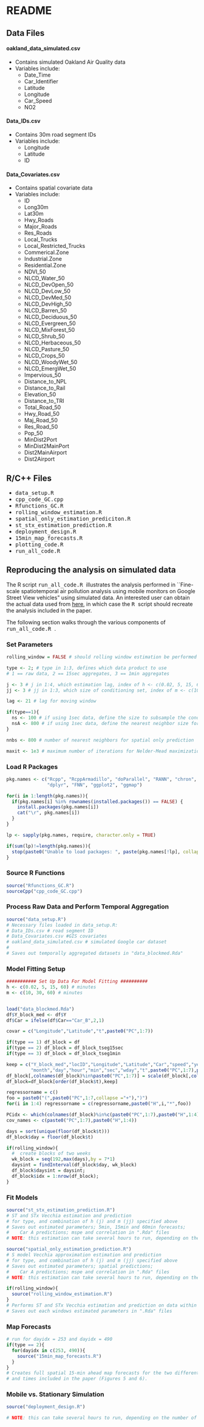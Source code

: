 README
================

Data Files
----------

#### oakland\_data\_simulated.csv

-   Contains simulated Oakland Air Quality data
-   Variables include:
    -   Date\_Time
    -   Car\_Identifier
    -   Latitude
    -   Longitude
    -   Car\_Speed
    -   NO2

#### Data\_IDs.csv

-   Contains 30m road segment IDs
-   Variables include:
    -   Longitude
    -   Latitude
    -   ID

#### Data\_Covariates.csv

-   Contains spatial covariate data
-   Variables include:
    -   ID
    -   Long30m
    -   Lat30m
    -   Hwy\_Roads
    -   Major\_Roads
    -   Res\_Roads
    -   Local\_Trucks
    -   Local\_Restricted\_Trucks
    -   Commerical.Zone
    -   Industrial.Zone
    -   Residential.Zone
    -   NDVI\_50
    -   NLCD\_Water\_50
    -   NLCD\_DevOpen\_50
    -   NLCD\_DevLow\_50
    -   NLCD\_DevMed\_50
    -   NLCD\_DevHigh\_50
    -   NLCD\_Barren\_50
    -   NLCD\_Deciduous\_50
    -   NLCD\_Evergreen\_50
    -   NLCD\_MixForest\_50
    -   NLCD\_Shrub\_50
    -   NLCD\_Herbaceous\_50
    -   NLCD\_Pasture\_50
    -   NLCD\_Crops\_50
    -   NLCD\_WoodyWet\_50
    -   NLCD\_EmergWet\_50
    -   Impervious\_50
    -   Distance\_to\_NPL
    -   Distance\_to\_Rail
    -   Elevation\_50
    -   Distance\_to\_TRI
    -   Total\_Road\_50
    -   Hwy\_Road\_50
    -   Maj\_Road\_50
    -   Res\_Road\_50
    -   Pop\_50
    -   MinDist2Port
    -   MinDist2MainPort
    -   Dist2MainAirport
    -   Dist2Airport

R/C++ Files
-----------

-   <tt> data\_setup.R </tt>
-   <tt> cpp\_code\_GC.cpp </tt>
-   <tt> Rfunctions\_GC.R </tt>
-   <tt> rolling\_window\_estimation.R </tt>
-   <tt> spatial\_only\_estimation\_prediciton.R </tt>
-   <tt> st\_stx\_estimation\_prediction.R </tt>
-   <tt> deployment\_design.R </tt>
-   <tt> 15min\_map\_forecasts.R </tt>
-   <tt> plotting\_code.R </tt>
-   <tt> run\_all\_code.R </tt>

Reproducing the analysis on simulated data
------------------------------------------

The R script <tt> run\_all\_code.R </tt> illustrates the analysis performed in \`\`Fine-scale spatiotemporal air pollution analysis using mobile monitors on Google Street View vehicles" using simulated data. An interested user can obtain the actual data used from [here](https://docs.google.com/forms/d/e/1FAIpQLSf_4GIkK1tmVMFRSxz42KgvOM3Z3NGeOFFje_FS8FBbz1vTig/viewform), in which case the <tt> R </tt> script should recreate the analysis included in the paper.

The following section walks through the various components of <tt> run\_all\_code.R </tt>.

### Set Parameters

``` r
rolling_window = FALSE # should rolling window estimation be performed (computationally expensive)

type <- 2; # type in 1:3, defines which data product to use 
# 1 == raw data, 2 == 15sec aggregates, 3 == 1min aggregates

j <- 3 # j in 1:4, which estimation lag, index of h <- c(0.02, 5, 15, 60) min
jj <- 3 # jj in 1:3, which size of conditioning set, index of m <- c(10, 30, 60) min

lag <- 21 # lag for moving window 

if(type==1){
  ns <- 100 # if using 1sec data, define the size to subsample the conditioning set in Vecchia
  nsA <- 800 # if using 1sec data, define the nearest neighbor size for Car A prediction
}

nnbs <- 800 # number of nearest neighbors for spatial only prediction

maxit <- 1e3 # maximum number of iterations for Nelder-Mead maximization of Vecchia log-likelihood
```

### Load R Packages

``` r
pkg.names <- c("Rcpp", "RcppArmadillo", "doParallel", "RANN", "chron", "fields", 
               "dplyr", "FNN", "ggplot2", "ggmap")

for(i in 1:length(pkg.names)){
  if(pkg.names[i] %in% rownames(installed.packages()) == FALSE) {
    install.packages(pkg.names[i])
    cat("\r", pkg.names[i])
  }
}

lp <- sapply(pkg.names, require, character.only = TRUE)

if(sum(lp)!=length(pkg.names)){
  stop(paste0("Unable to load packages: ", paste(pkg.names[!lp], collapse = ", ")))
}
```

### Source R Functions

``` r
source("Rfunctions_GC.R")
sourceCpp("cpp_code_GC.cpp")
```

### Process Raw Data and Perform Temporal Aggregation

``` r
source("data_setup.R")
# Necessary files loaded in data_setup.R:
# Data_IDs.csv # road segment ID
# Data_Covariates.csv #GIS covariates
# oakland_data_simulated.csv # simulated Google car dataset
#
# Saves out temporally aggregated datasets in "data_blockmed.Rda"
```

### Model Fitting Setup

``` r
########### Set Up Data For Model Fitting ##########
h <- c(0.02, 5, 15, 60) # minutes
m <- c(10, 30, 60) # minutes 


load("data_blockmed.Rda")
df$Y_block_med <- df$Y
df$Car = ifelse(df$Car=="Car_B",2,1)

covar = c("Longitude","Latitude","t",paste0("PC",1:7))

if(type == 1) df_block = df
if(type == 2) df_block = df_block_tseg15sec
if(type == 3) df_block = df_block_tseg1min

keep = c("Y_block_med","locID","Longitude","Latitude","Car","speed","year",
         "month","day","hour","min","sec","wday","t",paste0("PC",1:7),paste0("H",1:4))
df_block[,colnames(df_block)%in%paste0("PC",1:7)] = scale(df_block[,colnames(df_block)%in%paste0("PC",1:7)])
df_block=df_block[order(df_block$t),keep]

regressorname = c()
foo = paste0("(",paste0("PC",1:7,collapse ="+"),")")
for(i in 1:4) regressorname = c(regressorname,paste0("H",i,"*",foo))

PCidx <- which(colnames(df_block)%in%c(paste0("PC",1:7),paste0("H",1:4)))
cov_names <- c(paste0("PC",1:7),paste0("H",1:4))

days = sort(unique(floor(df_block$t)))
df_block$day = floor(df_block$t)

if(rolling_window){
  #  create blocks of two weeks
  wk_block = seq(192,max(days),by = 7*1)
  daysint = findInterval(df_block$day, wk_block)
  df_block$daysint = daysint; 
  df_block$idx = 1:nrow(df_block);
}
```

### Fit Models

``` r
source("st_stx_estimation_prediction.R") 
# ST and STx Vecchia estimation and prediction 
# for type, and combination of h (j) and m (jj) specified above
# Saves out estimated parameters; 5min, 15min and 60min forecasts; 
#    Car A predictions; mspe and correlation in ".Rda" files
# NOTE: this estimation can take several hours to run, depending on the number of cores used

source("spatial_only_estimation_prediction.R")
# S model Vecchia approximation estimation and prediction
# for type, and combination of h (j) and m (jj) specified above
# Saves out estimated parameters; spatial predictions; 
#    Car A predictions; mspe and correlation in ".Rda" files
# NOTE: this estimation can take several hours to run, depending on the number of cores used

if(rolling_window){
  source("rolling_window_estimation.R")
}
# Performs ST and STx Vecchia estimation and prediction on data within 2 week moving windows
# Saves out each windows estimated parameters in ".Rda" files
```

### Map Forecasts

``` r
# run for dayidx = 253 and dayidx = 490 
if(type == 2){
  for(dayidx in c(253, 490)){
    source("15min_map_forecasts.R")
  }
}
# Creates full spatial 15-min ahead map forecasts for the two different days 
# and times included in the paper (Figures 5 and 6).
```

### Mobile vs. Stationary Simulation

``` r
source("deployment_design.R")

# NOTE: this can take several hours to run, depending on the number of cores used.
```
